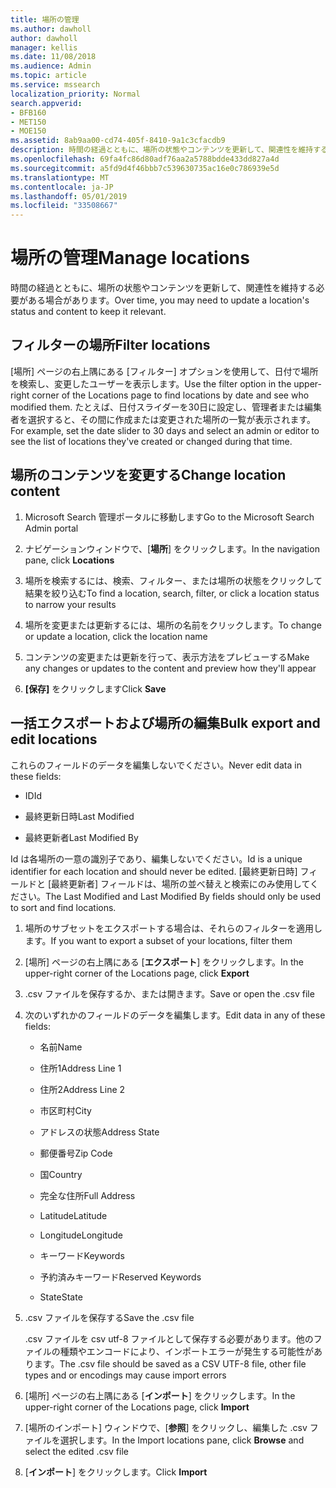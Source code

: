 ```yaml
---
title: 場所の管理
ms.author: dawholl
author: dawholl
manager: kellis
ms.date: 11/08/2018
ms.audience: Admin
ms.topic: article
ms.service: mssearch
localization_priority: Normal
search.appverid:
- BFB160
- MET150
- MOE150
ms.assetid: 8ab9aa00-cd74-405f-8410-9a1c3cfacdb9
description: 時間の経過とともに、場所の状態やコンテンツを更新して、関連性を維持する必要がある場合があります。
ms.openlocfilehash: 69fa4fc86d80adf76aa2a5788bdde433dd827a4d
ms.sourcegitcommit: a5fd9d4f46bbb7c539630735ac16e0c786939e5d
ms.translationtype: MT
ms.contentlocale: ja-JP
ms.lasthandoff: 05/01/2019
ms.locfileid: "33508667"
---
```

# <a name="manage-locations"></a><span data-ttu-id="f3f3a-103">場所の管理</span><span class="sxs-lookup"><span data-stu-id="f3f3a-103">Manage locations</span></span>

<span data-ttu-id="f3f3a-104">時間の経過とともに、場所の状態やコンテンツを更新して、関連性を維持する必要がある場合があります。</span><span class="sxs-lookup"><span data-stu-id="f3f3a-104">Over time, you may need to update a location's status and content to keep it relevant.</span></span> 
  
## <a name="filter-locations"></a><span data-ttu-id="f3f3a-105">フィルターの場所</span><span class="sxs-lookup"><span data-stu-id="f3f3a-105">Filter locations</span></span>

<span data-ttu-id="f3f3a-106">[場所] ページの右上隅にある [フィルター] オプションを使用して、日付で場所を検索し、変更したユーザーを表示します。</span><span class="sxs-lookup"><span data-stu-id="f3f3a-106">Use the filter option in the upper-right corner of the Locations page to find locations by date and see who modified them.</span></span> <span data-ttu-id="f3f3a-107">たとえば、日付スライダーを30日に設定し、管理者または編集者を選択すると、その間に作成または変更された場所の一覧が表示されます。</span><span class="sxs-lookup"><span data-stu-id="f3f3a-107">For example, set the date slider to 30 days and select an admin or editor to see the list of locations they've created or changed during that time.</span></span>
  
## <a name="change-location-content"></a><span data-ttu-id="f3f3a-108">場所のコンテンツを変更する</span><span class="sxs-lookup"><span data-stu-id="f3f3a-108">Change location content</span></span>

1. <span data-ttu-id="f3f3a-109">Microsoft Search 管理ポータルに移動します</span><span class="sxs-lookup"><span data-stu-id="f3f3a-109">Go to the Microsoft Search Admin portal</span></span>
    
2. <span data-ttu-id="f3f3a-110">ナビゲーションウィンドウで、[**場所**] をクリックします。</span><span class="sxs-lookup"><span data-stu-id="f3f3a-110">In the navigation pane, click **Locations**</span></span>
    
3. <span data-ttu-id="f3f3a-111">場所を検索するには、検索、フィルター、または場所の状態をクリックして結果を絞り込む</span><span class="sxs-lookup"><span data-stu-id="f3f3a-111">To find a location, search, filter, or click a location status to narrow your results</span></span>
    
4. <span data-ttu-id="f3f3a-112">場所を変更または更新するには、場所の名前をクリックします。</span><span class="sxs-lookup"><span data-stu-id="f3f3a-112">To change or update a location, click the location name</span></span>
    
5. <span data-ttu-id="f3f3a-113">コンテンツの変更または更新を行って、表示方法をプレビューする</span><span class="sxs-lookup"><span data-stu-id="f3f3a-113">Make any changes or updates to the content and preview how they'll appear</span></span> 
    
6. <span data-ttu-id="f3f3a-114">**[保存]** をクリックします</span><span class="sxs-lookup"><span data-stu-id="f3f3a-114">Click **Save**</span></span>
    
## <a name="bulk-export-and-edit-locations"></a><span data-ttu-id="f3f3a-115">一括エクスポートおよび場所の編集</span><span class="sxs-lookup"><span data-stu-id="f3f3a-115">Bulk export and edit locations</span></span>

<span data-ttu-id="f3f3a-116">これらのフィールドのデータを編集しないでください。</span><span class="sxs-lookup"><span data-stu-id="f3f3a-116">Never edit data in these fields:</span></span>
  
- <span data-ttu-id="f3f3a-117">ID</span><span class="sxs-lookup"><span data-stu-id="f3f3a-117">Id</span></span>
    
- <span data-ttu-id="f3f3a-118">最終更新日時</span><span class="sxs-lookup"><span data-stu-id="f3f3a-118">Last Modified</span></span>
    
- <span data-ttu-id="f3f3a-119">最終更新者</span><span class="sxs-lookup"><span data-stu-id="f3f3a-119">Last Modified By</span></span>
    
<span data-ttu-id="f3f3a-120">Id は各場所の一意の識別子であり、編集しないでください。</span><span class="sxs-lookup"><span data-stu-id="f3f3a-120">Id is a unique identifier for each location and should never be edited.</span></span> <span data-ttu-id="f3f3a-121">[最終更新日時] フィールドと [最終更新者] フィールドは、場所の並べ替えと検索にのみ使用してください。</span><span class="sxs-lookup"><span data-stu-id="f3f3a-121">The Last Modified and Last Modified By fields should only be used to sort and find locations.</span></span>
  
1. <span data-ttu-id="f3f3a-122">場所のサブセットをエクスポートする場合は、それらのフィルターを適用します。</span><span class="sxs-lookup"><span data-stu-id="f3f3a-122">If you want to export a subset of your locations, filter them</span></span>
    
2. <span data-ttu-id="f3f3a-123">[場所] ページの右上隅にある [**エクスポート**] をクリックします。</span><span class="sxs-lookup"><span data-stu-id="f3f3a-123">In the upper-right corner of the Locations page, click **Export**</span></span>
    
3. <span data-ttu-id="f3f3a-124">.csv ファイルを保存するか、または開きます。</span><span class="sxs-lookup"><span data-stu-id="f3f3a-124">Save or open the .csv file</span></span>
    
4. <span data-ttu-id="f3f3a-125">次のいずれかのフィールドのデータを編集します。</span><span class="sxs-lookup"><span data-stu-id="f3f3a-125">Edit data in any of these fields:</span></span>
    
   - <span data-ttu-id="f3f3a-126">名前</span><span class="sxs-lookup"><span data-stu-id="f3f3a-126">Name</span></span>
    
   - <span data-ttu-id="f3f3a-127">住所1</span><span class="sxs-lookup"><span data-stu-id="f3f3a-127">Address Line 1</span></span>
    
   - <span data-ttu-id="f3f3a-128">住所2</span><span class="sxs-lookup"><span data-stu-id="f3f3a-128">Address Line 2</span></span>
    
   - <span data-ttu-id="f3f3a-129">市区町村</span><span class="sxs-lookup"><span data-stu-id="f3f3a-129">City</span></span>
    
   - <span data-ttu-id="f3f3a-130">アドレスの状態</span><span class="sxs-lookup"><span data-stu-id="f3f3a-130">Address State</span></span>
    
   - <span data-ttu-id="f3f3a-131">郵便番号</span><span class="sxs-lookup"><span data-stu-id="f3f3a-131">Zip Code</span></span>
    
   - <span data-ttu-id="f3f3a-132">国</span><span class="sxs-lookup"><span data-stu-id="f3f3a-132">Country</span></span>
    
   - <span data-ttu-id="f3f3a-133">完全な住所</span><span class="sxs-lookup"><span data-stu-id="f3f3a-133">Full Address</span></span>
    
   - <span data-ttu-id="f3f3a-134">Latitude</span><span class="sxs-lookup"><span data-stu-id="f3f3a-134">Latitude</span></span>
    
   - <span data-ttu-id="f3f3a-135">Longitude</span><span class="sxs-lookup"><span data-stu-id="f3f3a-135">Longitude</span></span>
    
   - <span data-ttu-id="f3f3a-136">キーワード</span><span class="sxs-lookup"><span data-stu-id="f3f3a-136">Keywords</span></span>
    
   - <span data-ttu-id="f3f3a-137">予約済みキーワード</span><span class="sxs-lookup"><span data-stu-id="f3f3a-137">Reserved Keywords</span></span>
    
   - <span data-ttu-id="f3f3a-138">State</span><span class="sxs-lookup"><span data-stu-id="f3f3a-138">State</span></span>
    
5. <span data-ttu-id="f3f3a-139">.csv ファイルを保存する</span><span class="sxs-lookup"><span data-stu-id="f3f3a-139">Save the .csv file</span></span>

    <span data-ttu-id="f3f3a-140">.csv ファイルを csv utf-8 ファイルとして保存する必要があります。他のファイルの種類やエンコードにより、インポートエラーが発生する可能性があります。</span><span class="sxs-lookup"><span data-stu-id="f3f3a-140">The .csv file should be saved as a CSV UTF-8 file, other file types and or encodings may cause import errors</span></span>
    
6. <span data-ttu-id="f3f3a-141">[場所] ページの右上隅にある [**インポート**] をクリックします。</span><span class="sxs-lookup"><span data-stu-id="f3f3a-141">In the upper-right corner of the Locations page, click **Import**</span></span>
    
7. <span data-ttu-id="f3f3a-142">[場所のインポート] ウィンドウで、[**参照**] をクリックし、編集した .csv ファイルを選択します。</span><span class="sxs-lookup"><span data-stu-id="f3f3a-142">In the Import locations pane, click **Browse** and select the edited .csv file</span></span> 
    
8. <span data-ttu-id="f3f3a-143">[**インポート**] をクリックします。</span><span class="sxs-lookup"><span data-stu-id="f3f3a-143">Click **Import**</span></span>

  

